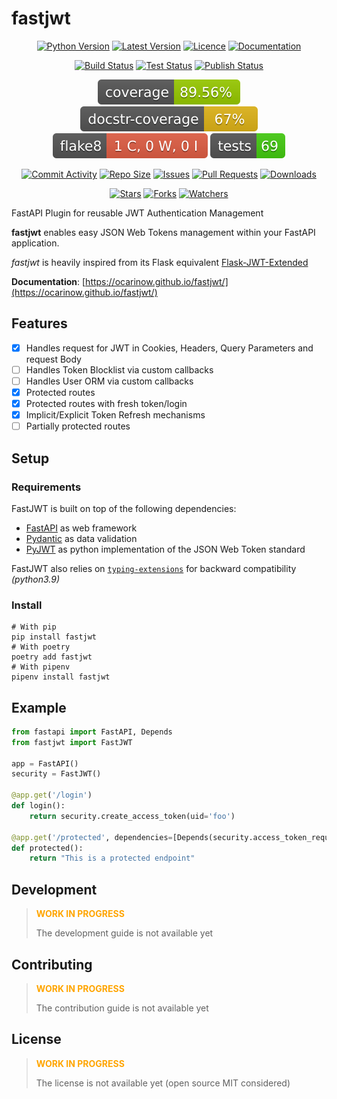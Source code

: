 # fastjwt

<p style="text-align:center;">
<a href="https://github.com/ocarinow/fastjwt" alt="Python"><img src="https://img.shields.io/pypi/pyversions/fastjwt" alt="Python Version" /></a>
<a href="https://github.com/ocarinow/fastjwt/releases" alt="Releases"><img src="https://img.shields.io/github/v/release/ocarinow/fastjwt" alt="Latest Version" /></a>
<a href="https://github.com/ocarinow/fastjwt/blob/main/LICENSE" alt="Licence"><img src="https://img.shields.io/github/license/ocarinow/fastjwt" alt="Licence" /></a>
<a href="https://ocarinow.github.io/fastjwt/" alt="Documentation"><img src="https://img.shields.io/badge/docs-passing-brightgreen" alt="Documentation"></img></a></p>

<p style="text-align:center;">
<a href="https://github.com/ocarinow/fastjwt/actions" alt="Build Status"><img src="https://github.com/ocarinow/fastjwt/actions/workflows/python-release.yaml/badge.svg" alt="Build Status" /></a>
<a href="https://github.com/ocarinow/fastjwt/actions" alt="Test Status"><img src="https://github.com/ocarinow/fastjwt/actions/workflows/python-test.yaml/badge.svg" alt="Test Status" /></a>
<a href="https://github.com/ocarinow/fastjwt/actions" alt="Publish Status"><img src="https://github.com/ocarinow/fastjwt/actions/workflows/python-publish.yaml/badge.svg" alt="Publish Status" /></a></p>

<p style="text-align:center;">
<a href="https://github.com/ocarinow/fastjwt/actions" alt="Publish Status"><img src="https://raw.githubusercontent.com/ocarinow/fastjwt/main/reports/coverage-badge.svg" alt="Coverage" /></a>
<a href="https://github.com/ocarinow/fastjwt/actions" alt="Publish Status"><img src="https://raw.githubusercontent.com/ocarinow/fastjwt/main/reports/docstr-badge.svg" alt="Docstring" /></a>
<a href="https://github.com/ocarinow/fastjwt/actions" alt="Publish Status"><img src="https://raw.githubusercontent.com/ocarinow/fastjwt/main/reports/flake8-badge.svg" alt="Flake8" /></a>
<a href="https://github.com/ocarinow/fastjwt/actions" alt="Publish Status"><img src="https://raw.githubusercontent.com/ocarinow/fastjwt/main/reports/tests-badge.svg" alt="Tests" /></a></p>

<p style="text-align:center;">
<a href="https://github.com/ocarinow/fastjwt/commits" alt="Stars"><img src="https://img.shields.io/github/commit-activity/m/ocarinow/fastjwt" alt="Commit Activity" /></a>
<a href="https://github.com/ocarinow/fastjwt" alt="Repo Size"><img src="https://img.shields.io/github/repo-size/ocarinow/fastjwt" alt="Repo Size" /></a>
<a href="https://github.com/ocarinow/fastjwt" alt="Issues"><img src="https://img.shields.io/github/issues/ocarinow/fastjwt" alt="Issues" /></a>
<a href="https://github.com/ocarinow/fastjwt" alt="Pull Requests"><img src="https://img.shields.io/github/issues-pr/ocarinow/fastjwt" alt="Pull Requests" /></a>
<a href="https://github.com/ocarinow/fastjwt" alt="Downloads"><img src="https://img.shields.io/github/downloads/ocarinow/fastjwt/total" alt="Downloads" /></a>
</p>
<p style="text-align:center;">
<a href="https://github.com/ocarinow/fastjwt/stargazers" alt="Stars"><img src="https://img.shields.io/github/stars/ocarinow/fastjwt?style=social" alt="Stars" /></a>
<a href="https://github.com/ocarinow/fastjwt" alt="Forks"><img src="https://img.shields.io/github/forks/ocarinow/fastjwt?style=social" alt="Forks" /></a>
<a href="https://github.com/ocarinow/fastjwt/watchers" alt="Watchers"><img src="https://img.shields.io/github/watchers/ocarinow/fastjwt?style=social" alt="Watchers" /></a>
</p>

FastAPI Plugin for reusable JWT Authentication Management

**fastjwt** enables easy JSON Web Tokens management within your FastAPI application.

_fastjwt_ is heavily inspired from its Flask equivalent [Flask-JWT-Extended](https://flask-jwt-extended.readthedocs.io/en/stable/)

**Documentation**: [https://ocarinow.github.io/fastjwt/](https://ocarinow.github.io/fastjwt/)

## Features

- [x] Handles request for JWT in Cookies, Headers, Query Parameters and request Body
- [ ] Handles Token Blocklist via custom callbacks
- [ ] Handles User ORM via custom callbacks
- [X] Protected routes
- [X] Protected routes with fresh token/login
- [X] Implicit/Explicit Token Refresh mechanisms
- [ ] Partially protected routes

## Setup

### Requirements

FastJWT is built on top of the following dependencies:

- [FastAPI](https://github.com/tiangolo/fastapi) as web framework
- [Pydantic](https://github.com/pydantic/pydantic) as data validation
- [PyJWT](https://github.com/jpadilla/pyjwt) as python implementation of the JSON Web Token standard

FastJWT also relies on [`typing-extensions`](https://pypi.org/project/typing-extensions/) for backward compatibility _(python3.9)_

### Install

```shell
# With pip
pip install fastjwt
# With poetry
poetry add fastjwt
# With pipenv
pipenv install fastjwt
```

## Example

```py
from fastapi import FastAPI, Depends
from fastjwt import FastJWT

app = FastAPI()
security = FastJWT()

@app.get('/login')
def login():
    return security.create_access_token(uid='foo')

@app.get('/protected', dependencies=[Depends(security.access_token_required())])
def protected():
    return "This is a protected endpoint"
```

## Development

> <span style="color:orange;">**WORK IN PROGRESS**</span>
>
> The development guide is not available yet

## Contributing

> <span style="color:orange;">**WORK IN PROGRESS**</span>
>
> The contribution guide is not available yet

## License

> <span style="color:orange;">**WORK IN PROGRESS**</span>
>
> The license is not available yet (open source MIT considered)
